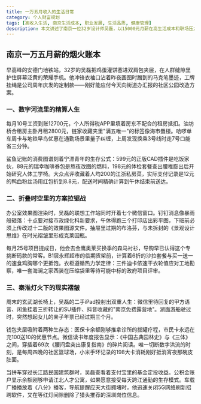 ```yaml
---
title: 一万五月收入的生活日常
category: 个人财富规划
tags: [高收入生活, 南京生活成本, 职业发展, 生活品质, 健康管理]
description: 本文讲述了南京一位32岁设计师吴磊，以15000元月薪在高生活成本和职场压力下努力维持生活品质的故事。通过详细记录他在住房、通勤、饮食等方面的精打细算，展现了他如何在忙碌工作中寻找平衡，并关注健康管理。文章反映了大城市中青年职场人的日常生活挑战与应对策略，以及他们对未来规划的思考与行动。
---
```

## 南京一万五月薪的烟火账本

早高峰的安德门地铁站，32岁的吴磊把鸡蛋灌饼塞进双肩包夹层，在人群缝隙里护住屏幕泛黄的荣耀手机。他冲锋衣袖口沾着昨夜画图时蹭到的马克笔墨迹，工牌挂绳是公司周年庆发的定制款——刚好能应付今天向街道办汇报的社区公园改造方案。

### 一、数字河流里的精算人生
每月10号工资到账12700元，个人所得税APP里填着房东不配合的租房抵扣。油坊桥合租房主卧月租2800元，链家收藏夹里"满五唯一"的标签像海市蜃楼。哈啰单车周卡与地铁早鸟优惠在通勤场景里量子纠缠，上周发现换乘3号线时走7号口能省三分钟。

鲨鱼记账的消费图谱刻着宁漂青年的生存公式：599元的正版CAD插件是吃饭家伙，88元的瑞幸咖啡券包是熬夜改图的燃料，198元的体检套餐查出腰椎膨出后开始研究人体工学椅。大众点评收藏着人均200的江浙私房菜，实际支付记录是12元的鸭血粉丝汤用红包折到8.8元，配送时间精确计算到午休结束前送达。

### 二、折叠时空里的方案拉锯战
办公室效果图渲染时，吴磊的联想工作站同时开着七个微信窗口。钉钉消息像暴雨般砸落：十点要对接市政绿化科新要求，午休得跑三个打印店出彩平图，下班前必须上传改过十二版的效果图源文件。抽屉里过期的布洛芬，与未拆封的《景观设计思维》在时光褶皱里形成克莱因瓶。

每月25号项目提成日，他会去金鹰奥莱买换季的森马衬衫，导购早已认得这个专挑断码款的常客。B1层永辉超市的临期货架前，计算着6折的沙拉套餐与买一送一的速食鸡胸哪个更抵饱。衣柜遵循热力学定律：三件迪卡侬速干衣轮值应对工地勘察，唯一套海澜之家西装在压缩袋里等待可能中标的政府项目评审。

### 三、秦淮灯火下的现实褶皱
周末的玄武湖长椅上，吴磊的二手iPad投射出双重人生：微信里待回复的甲方语音、闲鱼挂着三折转让的SU插件、抖音收藏的"南京免费露营地"。湖面游船驶过时，突然想起女儿的亲子年票已经过期三个月。

钱包夹层吸附着两种生存态：医保卡余额刚够推拿诊所的拔罐疗程，市民卡永远在充100送10的优惠节点。微信读书年度报告显示：《中国古典园林史》与《三体》之间，穿插着69次《腰间盘突出康复指南》的碎片阅读。唯一切断数字洪流的时刻，是每周四晚的社区篮球场，小米手环记录的198大卡消耗刚好抵消宵夜那碗皮肚面。

当拼车穿过长江路民国建筑群时，吴磊查看着支付宝里的基金定投收益。公积金账户显示余额刚够申请江北人才公寓，如果愿意接受每天跨江通勤的生存模式。车载广播播放着《八分》播客，导航提醒应天大街拥堵时，他迅速关闭5G网络刷新招聘软件，又在等红灯间隙删除了猎头推荐的深圳岗位信息。